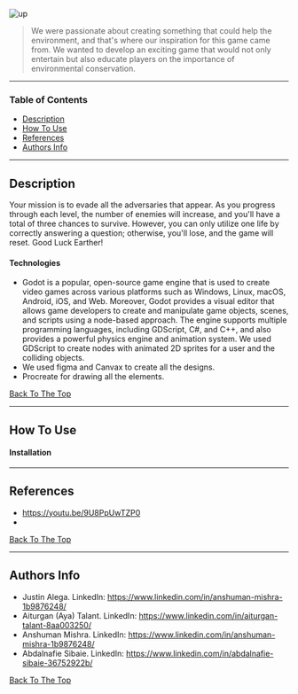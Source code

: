 
![up](https://user-images.githubusercontent.com/86029622/232260049-81e25e0b-d9cb-49fd-b307-84f0f154e741.png)



> We were passionate about creating something that could help the environment, and that's where our inspiration for this game came from. We wanted to develop an exciting game that would not only entertain but also educate players on the importance of environmental conservation.

---

### Table of Contents

- [Description](#description)
- [How To Use](#how-to-use)
- [References](#references)
- [Authors Info](#authors-info)

---

## Description

Your mission is to evade all the adversaries that appear. As you progress through each level, the number of enemies will increase, and you'll have a total of three chances to survive. However, you can only utilize one life by correctly answering a question; otherwise, you'll lose, and the game will reset. Good Luck Earther! 

#### Technologies

- Godot is a popular, open-source game engine that is used to create video games across various platforms such as Windows, Linux, macOS, Android, iOS, and Web. Moreover, Godot provides a visual editor that allows game developers to create and manipulate game objects, scenes, and scripts using a node-based approach. The engine supports multiple programming languages, including GDScript, C#, and C++, and also provides a powerful physics engine and animation system. We used GDScript to create nodes with animated 2D sprites for a user and the colliding objects. 
- We used figma and Canvax to create all the designs. 
- Procreate for drawing all the elements.
 

[Back To The Top](#read-me-template)

---

## How To Use

#### Installation




---

## References
- https://youtu.be/9U8PpUwTZP0
- 
[Back To The Top](#read-me-template)

---

## Authors Info
- Justin Alega. LinkedIn: https://www.linkedin.com/in/anshuman-mishra-1b9876248/
- Aiturgan (Aya) Talant. LinkedIn: https://www.linkedin.com/in/aiturgan-talant-8aa003250/
- Anshuman Mishra. LinkedIn: https://www.linkedin.com/in/anshuman-mishra-1b9876248/
- Abdalnafie Sibaie. LinkedIn: https://www.linkedin.com/in/abdalnafie-sibaie-36752922b/

[Back To The Top](#read-me-template)
